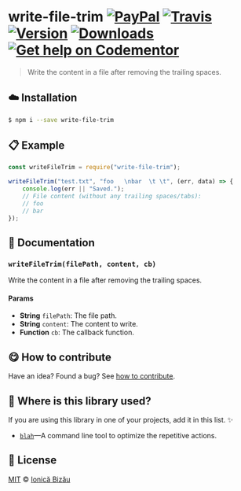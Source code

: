 
# write-file-trim [![PayPal](https://img.shields.io/badge/%24-paypal-f39c12.svg)][paypal-donations] [![Travis](https://img.shields.io/travis/IonicaBizau/write-file-trim.svg)](https://travis-ci.org/IonicaBizau/write-file-trim/) [![Version](https://img.shields.io/npm/v/write-file-trim.svg)](https://www.npmjs.com/package/write-file-trim) [![Downloads](https://img.shields.io/npm/dt/write-file-trim.svg)](https://www.npmjs.com/package/write-file-trim) [![Get help on Codementor](https://cdn.codementor.io/badges/get_help_github.svg)](https://www.codementor.io/johnnyb?utm_source=github&utm_medium=button&utm_term=johnnyb&utm_campaign=github)

> Write the content in a file after removing the trailing spaces.

## :cloud: Installation

```sh
$ npm i --save write-file-trim
```


## :clipboard: Example



```js
const writeFileTrim = require("write-file-trim");

writeFileTrim("test.txt", "foo   \nbar  \t \t", (err, data) => {
    console.log(err || "Saved.");
    // File content (without any trailing spaces/tabs):
    // foo
    // bar
});
```

## :memo: Documentation


### `writeFileTrim(filePath, content, cb)`
Write the content in a file after removing the trailing spaces.

#### Params
- **String** `filePath`: The file path.
- **String** `content`: The content to write.
- **Function** `cb`: The callback function.



## :yum: How to contribute
Have an idea? Found a bug? See [how to contribute][contributing].

## :dizzy: Where is this library used?
If you are using this library in one of your projects, add it in this list. :sparkles:


 - [`blah`](https://github.com/IonicaBizau/blah)—A command line tool to optimize the repetitive actions.

## :scroll: License

[MIT][license] © [Ionică Bizău][website]

[paypal-donations]: https://www.paypal.com/cgi-bin/webscr?cmd=_s-xclick&hosted_button_id=RVXDDLKKLQRJW
[donate-now]: http://i.imgur.com/6cMbHOC.png

[license]: http://showalicense.com/?fullname=Ionic%C4%83%20Biz%C4%83u%20%3Cbizauionica%40gmail.com%3E%20(http%3A%2F%2Fionicabizau.net)&year=2016#license-mit
[website]: http://ionicabizau.net
[contributing]: /CONTRIBUTING.md
[docs]: /DOCUMENTATION.md
